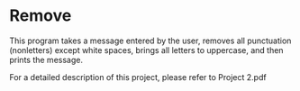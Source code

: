# Remove

This program takes a message entered by the user, removes
all punctuation (nonletters) except white spaces, brings
all letters to uppercase, and then prints the message.

For a detailed description of this project, please refer to Project 2.pdf
